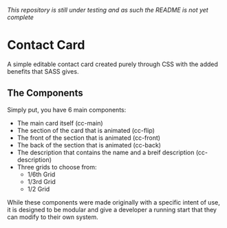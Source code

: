 *This repository is still under testing and as such the README is not yet complete*

# Contact Card
A simple editable contact card created purely through CSS with the added benefits that SASS gives.

## The Components
Simply put, you have 6 main components:

* The main card itself (cc-main)
* The section of the card that is animated (cc-flip)
* The front of the section that is animated (cc-front)
* The back of the section that is animated (cc-back)
* The description that contains the name and a breif description (cc-description)
* Three grids to choose from:
  * 1/6th Grid
  * 1/3rd Grid
  * 1/2 Grid

While these components were made originally with a specific intent of use, it is designed to be modular and give a developer a running start that they can modify to their own system.